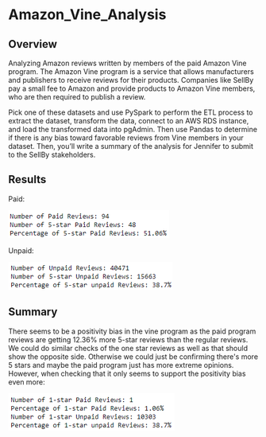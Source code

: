 # Amazon_Vine_Analysis

## Overview

Analyzing Amazon reviews written by members of the paid Amazon Vine program. The Amazon Vine program is a service that allows manufacturers and publishers to receive reviews for their products. Companies like SellBy pay a small fee to Amazon and provide products to Amazon Vine members, who are then required to publish a review.

Pick one of these datasets and use PySpark to perform the ETL process to extract the dataset, transform the data, connect to an AWS RDS instance, and load the transformed data into pgAdmin. Then use Pandas to determine if there is any bias toward favorable reviews from Vine members in your dataset. Then, you’ll write a summary of the analysis for Jennifer to submit to the SellBy stakeholders.

## Results

Paid:

![Paid](Resources/paid.png)

Unpaid:

![Unpaid](Resources/unpaid.png)

## Summary

There seems to be a positivity bias in the vine program as the paid program reviews are getting 12.36% more 5-star reviews than the regular reviews. We could do similar checks of the one star reviews as well as that should show the opposite side. Otherwise we could just be confirming there's more 5 stars and maybe the paid program just has more extreme opinions. However, when checking that it only seems to support the positivity bias even more:

![1star](Resources/1star.png)
